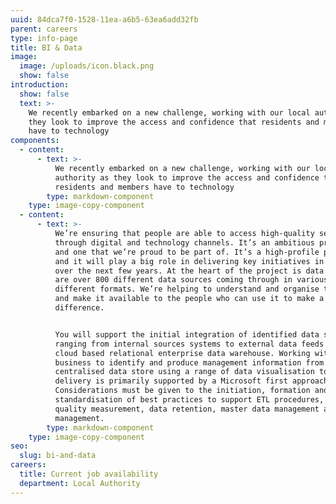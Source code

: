 ```yaml
---
uuid: 84dca7f0-1528-11ea-a6b5-63ea6add32fb
parent: careers
type: info-page
title: BI & Data
image:
  image: /uploads/icon.black.png
  show: false
introduction:
  show: false
  text: >-
    We recently embarked on a new challenge, working with our local authority as
    they look to improve the access and confidence that residents and members
    have to technology
components:
  - content:
      - text: >-
          We recently embarked on a new challenge, working with our local
          authority as they look to improve the access and confidence that
          residents and members have to technology
        type: markdown-component
    type: image-copy-component
  - content:
      - text: >-
          We’re ensuring that people are able to access high-quality services
          through digital and technology channels. It’s an ambitious programme
          and one that we’re proud to be part of. It’s a high-profile project
          and it will play a big role in delivering key initiatives in Cornwall
          over the next few years. At the heart of the project is data. There
          are over 800 different data sources coming through in various
          different formats. We’re helping to understand and organise the data
          and make it available to the people who can use it to make a
          difference.      


          You will support the initial integration of identified data sets
          ranging from internal sources systems to external data feeds into a
          cloud based relational enterprise data warehouse. Working with the
          business to identify and produce management information from this
          centralised data store using a range of data visualisation tools. The
          delivery is primarily supported by a Microsoft first approach.
          Considerations must be given to the initiation, formation and
          standardisation of best practices to support ETL procedures, data
          quality measurement, data retention, master data management and role
          management.
        type: markdown-component
    type: image-copy-component
seo:
  slug: bi-and-data
careers:
  title: Current job availability
  department: Local Authority
---
```

